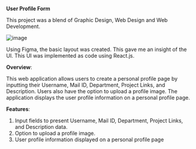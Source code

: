 **User Profile Form**


This project was a blend of Graphic Design, Web Design and Web Development.

![image](https://github.com/user-attachments/assets/7b394a47-7d24-41d5-9ec7-49a97f39cd4a)

Using Figma, the basic layout was created. This gave me an insight of the UI. 
This UI was implemented as code using React.js.

**Overview**:

This web application allows users to create a personal profile page by inputting their Username, Mail ID, Department, Project Links, and Description. 
Users also have the option to upload a profile image. The application displays the user profile information on a personal profile page.

**Features**:
1. Input fields to present Username, Mail ID, Department, Project Links, and Description data.
2. Option to upload a profile image.
3. User profile information displayed on a personal profile page
